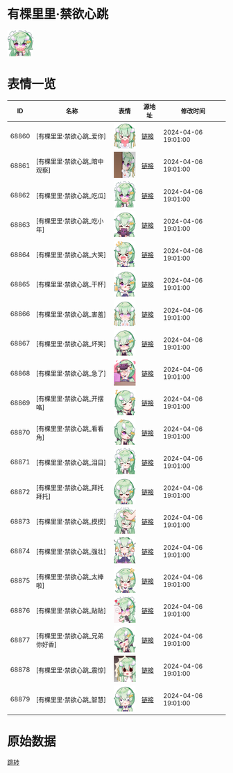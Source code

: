 # 有棵里里·禁欲心跳

<img src="./cover.png" height="60" alt="cover" />

# 表情一览

|ID|名称|表情|源地址|修改时间|
|----|----|----|----|----|
|68860|[有棵里里·禁欲心跳_爱你]|<img src="./pic/068860_%5B有棵里里·禁欲心跳_爱你%5D.png" height="60" alt="爱你"/>|[链接](https://i0.hdslb.com/bfs/garb/1ecff8dff2e49884aa352c0756cb34511695103d.png)|2024-04-06 19:01:00|
|68861|[有棵里里·禁欲心跳_暗中观察]|<img src="./pic/068861_%5B有棵里里·禁欲心跳_暗中观察%5D.png" height="60" alt="暗中观察"/>|[链接](https://i0.hdslb.com/bfs/garb/0089c4ef09bc8c3e901111bbe544187bc637261a.png)|2024-04-06 19:01:00|
|68862|[有棵里里·禁欲心跳_吃瓜]|<img src="./pic/068862_%5B有棵里里·禁欲心跳_吃瓜%5D.png" height="60" alt="吃瓜"/>|[链接](https://i0.hdslb.com/bfs/garb/54e68142c85839f9399acef3d2c9670b6b0941cd.png)|2024-04-06 19:01:00|
|68863|[有棵里里·禁欲心跳_吃小年]|<img src="./pic/068863_%5B有棵里里·禁欲心跳_吃小年%5D.png" height="60" alt="吃小年"/>|[链接](https://i0.hdslb.com/bfs/garb/1c5169743c99872e30c7b43f656d79d55007f8f3.png)|2024-04-06 19:01:00|
|68864|[有棵里里·禁欲心跳_大笑]|<img src="./pic/068864_%5B有棵里里·禁欲心跳_大笑%5D.png" height="60" alt="大笑"/>|[链接](https://i0.hdslb.com/bfs/garb/5dfd6726032dd0086f2652fc9cfd0f618d86b12b.png)|2024-04-06 19:01:00|
|68865|[有棵里里·禁欲心跳_干杯]|<img src="./pic/068865_%5B有棵里里·禁欲心跳_干杯%5D.png" height="60" alt="干杯"/>|[链接](https://i0.hdslb.com/bfs/garb/33172d99d90606520ec20c940f5abaa3775d7649.png)|2024-04-06 19:01:00|
|68866|[有棵里里·禁欲心跳_害羞]|<img src="./pic/068866_%5B有棵里里·禁欲心跳_害羞%5D.png" height="60" alt="害羞"/>|[链接](https://i0.hdslb.com/bfs/garb/4c73c3c5702c1dad4d99e33f313825444d5b034a.png)|2024-04-06 19:01:00|
|68867|[有棵里里·禁欲心跳_坏笑]|<img src="./pic/068867_%5B有棵里里·禁欲心跳_坏笑%5D.png" height="60" alt="坏笑"/>|[链接](https://i0.hdslb.com/bfs/garb/cf099186c6e5a14631bfbe3f642336b539162f02.png)|2024-04-06 19:01:00|
|68868|[有棵里里·禁欲心跳_急了]|<img src="./pic/068868_%5B有棵里里·禁欲心跳_急了%5D.png" height="60" alt="急了"/>|[链接](https://i0.hdslb.com/bfs/garb/6f2252929857276abcebb7213842b16baed34e59.png)|2024-04-06 19:01:00|
|68869|[有棵里里·禁欲心跳_开摆咯]|<img src="./pic/068869_%5B有棵里里·禁欲心跳_开摆咯%5D.png" height="60" alt="开摆咯"/>|[链接](https://i0.hdslb.com/bfs/garb/2ef87a488398611fdce4f4cfdf2fbd265f265a40.png)|2024-04-06 19:01:00|
|68870|[有棵里里·禁欲心跳_看看角]|<img src="./pic/068870_%5B有棵里里·禁欲心跳_看看角%5D.png" height="60" alt="看看角"/>|[链接](https://i0.hdslb.com/bfs/garb/1649ac9be82c1e018c8c52403e64a8bc5437433b.png)|2024-04-06 19:01:00|
|68871|[有棵里里·禁欲心跳_泪目]|<img src="./pic/068871_%5B有棵里里·禁欲心跳_泪目%5D.png" height="60" alt="泪目"/>|[链接](https://i0.hdslb.com/bfs/garb/7c2581fb83766ab20f332fa247f2ededd84b83d0.png)|2024-04-06 19:01:00|
|68872|[有棵里里·禁欲心跳_拜托拜托]|<img src="./pic/068872_%5B有棵里里·禁欲心跳_拜托拜托%5D.png" height="60" alt="拜托拜托"/>|[链接](https://i0.hdslb.com/bfs/garb/5d1ab0909dbb225500f4ca09d0fa312074c4f310.png)|2024-04-06 19:01:00|
|68873|[有棵里里·禁欲心跳_摸摸]|<img src="./pic/068873_%5B有棵里里·禁欲心跳_摸摸%5D.png" height="60" alt="摸摸"/>|[链接](https://i0.hdslb.com/bfs/garb/acd7c2f6b87a6976af2653a733edf33501045ba4.png)|2024-04-06 19:01:00|
|68874|[有棵里里·禁欲心跳_强壮]|<img src="./pic/068874_%5B有棵里里·禁欲心跳_强壮%5D.png" height="60" alt="强壮"/>|[链接](https://i0.hdslb.com/bfs/garb/1b3663d0f91ae7ba1fe4f178997ef2da39bb9fa1.png)|2024-04-06 19:01:00|
|68875|[有棵里里·禁欲心跳_太棒啦]|<img src="./pic/068875_%5B有棵里里·禁欲心跳_太棒啦%5D.png" height="60" alt="太棒啦"/>|[链接](https://i0.hdslb.com/bfs/garb/43ee36f532d264e1dd3834d8b1edc8ccbffb53f1.png)|2024-04-06 19:01:00|
|68876|[有棵里里·禁欲心跳_贴贴]|<img src="./pic/068876_%5B有棵里里·禁欲心跳_贴贴%5D.png" height="60" alt="贴贴"/>|[链接](https://i0.hdslb.com/bfs/garb/9d95cebcebd834fe02c7ebe351c933b7b0b1d056.png)|2024-04-06 19:01:00|
|68877|[有棵里里·禁欲心跳_兄弟你好香]|<img src="./pic/068877_%5B有棵里里·禁欲心跳_兄弟你好香%5D.png" height="60" alt="兄弟你好香"/>|[链接](https://i0.hdslb.com/bfs/garb/e2a500109c2789f1e7c0b4ac8c46aec82a1f0f7a.png)|2024-04-06 19:01:00|
|68878|[有棵里里·禁欲心跳_震惊]|<img src="./pic/068878_%5B有棵里里·禁欲心跳_震惊%5D.png" height="60" alt="震惊"/>|[链接](https://i0.hdslb.com/bfs/garb/6ae0da4712f62343cb4a0607ca073e1b39a33815.png)|2024-04-06 19:01:00|
|68879|[有棵里里·禁欲心跳_智慧]|<img src="./pic/068879_%5B有棵里里·禁欲心跳_智慧%5D.png" height="60" alt="智慧"/>|[链接](https://i0.hdslb.com/bfs/garb/a71ea4f57e4dc770f88fc3e809a0d512097fab73.png)|2024-04-06 19:01:00|

# 原始数据

[跳转](./raw.json)

